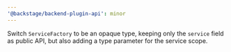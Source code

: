 ```yaml
---
'@backstage/backend-plugin-api': minor
---
```


Switch `ServiceFactory` to be an opaque type, keeping only the `service` field as public API, but also adding a type parameter for the service scope.
